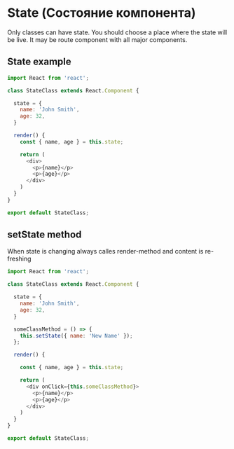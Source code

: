 # State (Состояние компонента)
Only classes can have state. You should choose a place where the state will be live. It may be route component with all major components.

## State example
```js
import React from 'react';

class StateClass extends React.Component {

  state = {
    name: 'John Smith',
    age: 32,
  }

  render() {
    const { name, age } = this.state;

    return (
      <div>
        <p>{name}</p>
        <p>{age}</p>
      </div>
    )
  }
}

export default StateClass;
```

## setState method
When state is changing always calles render-method and content is re-freshing
```js
import React from 'react';

class StateClass extends React.Component {

  state = {
    name: 'John Smith',
    age: 32,
  }

  someClassMethod = () => {
    this.setState({ name: 'New Name' });
  };

  render() {

    const { name, age } = this.state;

    return (
      <div onClick={this.someClassMethod}>
        <p>{name}</p>
        <p>{age}</p>
      </div>
    )
  }
}

export default StateClass;
```

